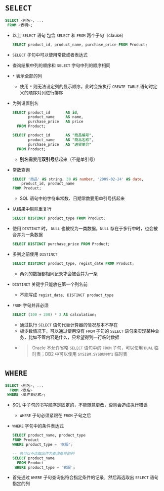 # `SELECT`

```sql
SELECT <列名>, ...
 FROM <表明>;
```

- 以上 `SELECT` 语句 包含 `SELECT` 和 `FROM` 两个子句（clause）

    ```sql
    SELECT product_id, product_name, purchase_price FROM Product;
    ```

- `SELECT` 子句中可以使用常数或者表达式
- 查询结果中列的顺序和 `SELECT` 字句中列的顺序相同
- `*` 表示全部的列
    - 使用 `*` 则无法设定列的显示顺序，此时会按执行 `CREATE TABLE` 语句时定义的顺序对列进行排序
- 为列设置别名

    ```sql
    SELECT product_id       AS id,
           product_name     AS name,
           purchase_price   AS price
      FROM Product;

    SELECT product_id       AS "商品编号",
           product_name     AS "商品名称",
           purchase_price   AS "进货单价"
      FROM Product;
    ```

    - **别名**需要用**双引号**括起来（不是单引号）
- 常数查询

    ```sql
    SELECT '商品' AS string, 38 AS number, '2009-02-24' AS date,
        product_id, product_name
    FROM Product;
    ```

    - SQL 语句中的字符串常数、日期常数要用单引号括起来
- 从结果中剔除重复行

    ```sql
    SELECT DISTINCT product_type FROM Product;
    ```

- 使用 `DISTINCT` 时， `NULL` 也被视为一类数据，`NULL` 存在于多行中时，也会被合并为一条数据

    ```sql
    SELECT DISTINCT purchase_price FROM Product;
    ```

- 多列之前使用 `DISTINCT`

    ```sql
    SELECT DISTINCT product_type, regist_date FROM Product;
    ```

    - 两列的数据都相同记录才会被合并为一条
- `DISTINCT` 关键字只能放在第一个列名前
    - 不能写成 `regist_date, DISTINCT product_type`
- `FROM` 字句并非必须

    ```sql
    SELECT (100 + 200) * 3 AS calculation;
    ```

    - 通过执行 `SELECT` 语句代替计算器的情况基本不存在
    - 极少数情况下，可以通过使用没有 `FROM` 子句的 `SELECT` 语句来实现某种业务，比如不管内容是什么，只希望得到一行临时数据
    - > Oracle 不允许省略 `SELECT` 语句中的 `FROM` 子句，可以使用 `DUAL` 临时表；DB2 中可以使用 `SYSIBM.SYSDUMMY1` 临时表
# `WHERE`

```sql
SELECT <列名>, ...
  FROM <表名>
 WHERE <条件表达式>;
```

- SQL 中子句的书写顺序是固定的，不能随意更改，否则会造成执行错误
    - `WHERE` 子句必须紧跟在 `FROM` 子句之后
- `WHERE` 字句中的条件表达式

    ```sql
    SELECT product_name, product_type
    FROM Product
    WHERE product_type = '衣服';

    -- 也可以不选取出作为查询条件的列
    SELECT product_name
      FROM Product
     WHERE product_type = '衣服';
    ```

- 首先通过 `WHERE` 子句查询出符合指定条件的记录，然后再选取出 `SELECT` 语句指定的列